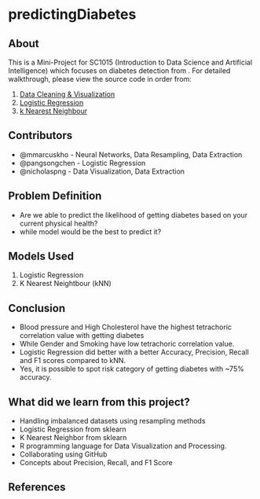 # predictingDiabetes

## About
This is a Mini-Project for SC1015 (Introduction to Data Science and Artificial Intelligence) which focuses on diabetes detection from [](https://). For detailed walkthrough, please view the source code in order from:

1. [Data Cleaning & Visualization](https://github.com/nicklimmm/movie-analysis/blob/main/data-extraction.ipynb)
3. [Logistic Regression](https://github.com/nicklimmm/movie-analysis/blob/main/logistic-regression.ipynb)
4. [k Nearest Neighbour](https://github.com/nicklimmm/movie-analysis/blob/main/neural-network.ipynb)
  
## Contributors

- @mmarcuskho - Neural Networks, Data Resampling, Data Extraction
- @pangsongchen - Logistic Regression
- @nicholaspng - Data Visualization, Data Extraction

## Problem Definition

- Are we able to predict the likelihood of getting diabetes based on your current physical health?
- while model would be the best to predict it?

## Models Used

1. Logistic Regression
2. K Nearest Neightbour (kNN)

## Conclusion

- Blood pressure and High Cholesterol have the highest tetrachoric correlation value with getting diabetes
- While Gender and Smoking have low tetrachoric correlation value.
- Logistic Regression did better with a better Accuracy, Precision, Recall and F1 scores compared to kNN.
- Yes, it is possible to spot risk category of getting diabetes with ~75% accuracy.

## What did we learn from this project?

- Handling imbalanced datasets using resampling methods
- Logistic Regression from sklearn
- K Nearest Neighbor from sklearn
- R programming language for Data Visualization and Processing.
- Collaborating using GitHub
- Concepts about Precision, Recall, and F1 Score

## References


